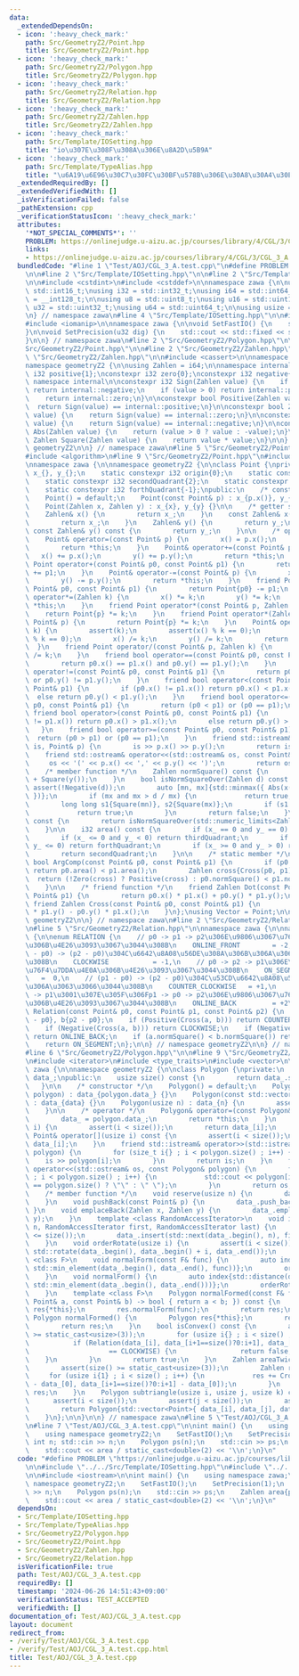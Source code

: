```yaml
---
data:
  _extendedDependsOn:
  - icon: ':heavy_check_mark:'
    path: Src/GeometryZ2/Point.hpp
    title: Src/GeometryZ2/Point.hpp
  - icon: ':heavy_check_mark:'
    path: Src/GeometryZ2/Polygon.hpp
    title: Src/GeometryZ2/Polygon.hpp
  - icon: ':heavy_check_mark:'
    path: Src/GeometryZ2/Relation.hpp
    title: Src/GeometryZ2/Relation.hpp
  - icon: ':heavy_check_mark:'
    path: Src/GeometryZ2/Zahlen.hpp
    title: Src/GeometryZ2/Zahlen.hpp
  - icon: ':heavy_check_mark:'
    path: Src/Template/IOSetting.hpp
    title: "io\u307E\u308F\u308A\u306E\u8A2D\u5B9A"
  - icon: ':heavy_check_mark:'
    path: Src/Template/TypeAlias.hpp
    title: "\u6A19\u6E96\u30C7\u30FC\u30BF\u578B\u306E\u30A8\u30A4\u30EA\u30A2\u30B9"
  _extendedRequiredBy: []
  _extendedVerifiedWith: []
  _isVerificationFailed: false
  _pathExtension: cpp
  _verificationStatusIcon: ':heavy_check_mark:'
  attributes:
    '*NOT_SPECIAL_COMMENTS*': ''
    PROBLEM: https://onlinejudge.u-aizu.ac.jp/courses/library/4/CGL/3/CGL_3_A
    links:
    - https://onlinejudge.u-aizu.ac.jp/courses/library/4/CGL/3/CGL_3_A
  bundledCode: "#line 1 \"Test/AOJ/CGL_3_A.test.cpp\"\n#define PROBLEM \"https://onlinejudge.u-aizu.ac.jp/courses/library/4/CGL/3/CGL_3_A\"\
    \n\n#line 2 \"Src/Template/IOSetting.hpp\"\n\n#line 2 \"Src/Template/TypeAlias.hpp\"\
    \n\n#include <cstdint>\n#include <cstddef>\n\nnamespace zawa {\n\nusing i16 =\
    \ std::int16_t;\nusing i32 = std::int32_t;\nusing i64 = std::int64_t;\nusing i128\
    \ = __int128_t;\n\nusing u8 = std::uint8_t;\nusing u16 = std::uint16_t;\nusing\
    \ u32 = std::uint32_t;\nusing u64 = std::uint64_t;\n\nusing usize = std::size_t;\n\
    \n} // namespace zawa\n#line 4 \"Src/Template/IOSetting.hpp\"\n\n#include <iostream>\n\
    #include <iomanip>\n\nnamespace zawa {\n\nvoid SetFastIO() {\n    std::cin.tie(nullptr)->sync_with_stdio(false);\n\
    }\n\nvoid SetPrecision(u32 dig) {\n    std::cout << std::fixed << std::setprecision(dig);\n\
    }\n\n} // namespace zawa\n#line 2 \"Src/GeometryZ2/Polygon.hpp\"\n\n#line 2 \"\
    Src/GeometryZ2/Point.hpp\"\n\n#line 2 \"Src/GeometryZ2/Zahlen.hpp\"\n\n#line 4\
    \ \"Src/GeometryZ2/Zahlen.hpp\"\n\n#include <cassert>\n\nnamespace zawa {\n\n\
    namespace geometryZ2 {\n\nusing Zahlen = i64;\n\nnamespace internal {\n\nconstexpr\
    \ i32 positive{1};\nconstexpr i32 zero{0};\nconstexpr i32 negative{-1};\n\n} //\
    \ namespace internal\n\nconstexpr i32 Sign(Zahlen value) {\n    if (value < 0)\
    \ return internal::negative;\n    if (value > 0) return internal::positive;\n\
    \    return internal::zero;\n}\n\nconstexpr bool Positive(Zahlen value) {\n  \
    \  return Sign(value) == internal::positive;\n}\n\nconstexpr bool Zero(Zahlen\
    \ value) {\n    return Sign(value) == internal::zero;\n}\n\nconstexpr bool Negative(Zahlen\
    \ value) {\n    return Sign(value) == internal::negative;\n}\n\nconstexpr Zahlen\
    \ Abs(Zahlen value) {\n    return (value > 0 ? value : -value);\n}\n\nconstexpr\
    \ Zahlen Square(Zahlen value) {\n    return value * value;\n}\n\n} // namespace\
    \ geometryZ2\n\n} // namespace zawa\n#line 5 \"Src/GeometryZ2/Point.hpp\"\n\n\
    #include <algorithm>\n#line 9 \"Src/GeometryZ2/Point.hpp\"\n#include <limits>\n\
    \nnamespace zawa {\n\nnamespace geometryZ2 {\n\nclass Point {\nprivate:\n    Zahlen\
    \ x_{}, y_{};\n    static constexpr i32 origin{0};\n    static constexpr i32 firstQuadrant{1};\n\
    \    static constexpr i32 secondQuadrant{2};\n    static constexpr i32 thirdQuadrant{-2};\n\
    \    static constexpr i32 forthQuadrant{-1};\npublic:\n    /* constructor */\n\
    \    Point() = default;\n    Point(const Point& p) : x_{p.x()}, y_{p.y()} {}\n\
    \    Point(Zahlen x, Zahlen y) : x_{x}, y_{y} {}\n\n    /* getter setter */\n\
    \    Zahlen& x() {\n        return x_;\n    }\n    const Zahlen& x() const {\n\
    \        return x_;\n    }\n    Zahlen& y() {\n        return y_;\n    }\n   \
    \ const Zahlen& y() const {\n        return y_;\n    }\n\n    /* operator */\n\
    \    Point& operator=(const Point& p) {\n        x() = p.x();\n        y() = p.y();\n\
    \        return *this;\n    }\n    Point& operator+=(const Point& p) {\n     \
    \   x() += p.x();\n        y() += p.y();\n        return *this;\n    }\n    friend\
    \ Point operator+(const Point& p0, const Point& p1) {\n        return Point{p0}\
    \ += p1;\n    }\n    Point& operator-=(const Point& p) {\n        x() -= p.x();\n\
    \        y() -= p.y();\n        return *this;\n    }\n    friend Point operator-(const\
    \ Point& p0, const Point& p1) {\n        return Point{p0} -= p1;\n    }\n    Point&\
    \ operator*=(Zahlen k) {\n        x() *= k;\n        y() *= k;\n        return\
    \ *this;\n    }\n    friend Point operator*(const Point& p, Zahlen k) {\n    \
    \    return Point{p} *= k;\n    }\n    friend Point operator*(Zahlen k, const\
    \ Point& p) {\n        return Point{p} *= k;\n    }\n    Point& operator/=(Zahlen\
    \ k) {\n        assert(k);\n        assert(x() % k == 0);\n        assert(y()\
    \ % k == 0);\n        x() /= k;\n        y() /= k;\n        return *this;\n  \
    \  }\n    friend Point operator/(const Point& p, Zahlen k) {\n        return Point{p}\
    \ /= k;\n    }\n    friend bool operator==(const Point& p0, const Point& p1) {\n\
    \        return p0.x() == p1.x() and p0.y() == p1.y();\n    }\n    friend bool\
    \ operator!=(const Point& p0, const Point& p1) {\n        return p0.x() != p1.x()\
    \ or p0.y() != p1.y();\n    }\n    friend bool operator<(const Point& p0, const\
    \ Point& p1) {\n        if (p0.x() != p1.x()) return p0.x() < p1.x();\n      \
    \  else return p0.y() < p1.y();\n    }\n    friend bool operator<=(const Point&\
    \ p0, const Point& p1) {\n        return (p0 < p1) or (p0 == p1);\n    }\n   \
    \ friend bool operator>(const Point& p0, const Point& p1) {\n        if (p0.x()\
    \ != p1.x()) return p0.x() > p1.x();\n        else return p0.y() > p1.y();\n \
    \   }\n    friend bool operator>=(const Point& p0, const Point& p1) {\n      \
    \  return (p0 > p1) or (p0 == p1);\n    }\n    friend std::istream& operator>>(std::istream&\
    \ is, Point& p) {\n        is >> p.x() >> p.y();\n        return is;\n    }\n\
    \    friend std::ostream& operator<<(std::ostream& os, const Point& p) {\n   \
    \     os << '(' << p.x() << ',' << p.y() << ')';\n        return os;\n    }\n\n\
    \    /* member function */\n    Zahlen normSquare() const {\n        return Square(x())\
    \ + Square(y());\n    }\n    bool isNormSquareOver(Zahlen d) const {\n       \
    \ assert(!Negative(d));\n        auto [mn, mx]{std::minmax({ Abs(x()), Abs(y())\
    \ })};\n        if (mx and mx > d / mx) {\n            return true;\n        }\n\
    \        long long s1{Square(mn)}, s2{Square(mx)};\n        if (s1 > d - s2) {\n\
    \            return true;\n        }\n        return false;\n    }\n    bool isNormSquareOverflow()\
    \ const {\n        return isNormSquareOver(std::numeric_limits<Zahlen>::max());\n\
    \    }\n\n    i32 area() const {\n        if (x_ == 0 and y_ == 0) return origin;\n\
    \        if (x_ <= 0 and y_ < 0) return thirdQuadrant;\n        if (x_ > 0 and\
    \ y_ <= 0) return forthQuadrant;\n        if (x_ >= 0 and y_ > 0) return firstQuadrant;\n\
    \        return secondQuadrant;\n    }\n\n    /* static member */\n    static\
    \ bool ArgComp(const Point& p0, const Point& p1) {\n        if (p0.area() != p1.area())\
    \ return p0.area() < p1.area();\n        Zahlen cross{Cross(p0, p1)};\n      \
    \  return (!Zero(cross) ? Positive(cross) : p0.normSquare() < p1.normSquare());\n\
    \    }\n\n    /* friend function */\n    friend Zahlen Dot(const Point& p0, const\
    \ Point& p1) {\n        return p0.x() * p1.x() + p0.y() * p1.y();\n    }\n   \
    \ friend Zahlen Cross(const Point& p0, const Point& p1) {\n        return p0.x()\
    \ * p1.y() - p0.y() * p1.x();\n    }\n};\nusing Vector = Point;\n\n} // namespace\
    \ geometryZ2\n\n} // namespace zawa\n#line 2 \"Src/GeometryZ2/Relation.hpp\"\n\
    \n#line 5 \"Src/GeometryZ2/Relation.hpp\"\n\nnamespace zawa {\n\nnamespace geometryZ2\
    \ {\n\nenum RELATION {\n    // p0 -> p1 -> p2\u306E\u9806\u3067\u76F4\u7DDA\u4E0A\
    \u306B\u4E26\u3093\u3067\u3044\u308B\n    ONLINE_FRONT        = -2,\n    // (p1\
    \ - p0) -> (p2 - p0)\u304C\u6642\u8A08\u56DE\u308A\u306B\u306A\u3063\u3066\u3044\
    \u308B\n    CLOCKWISE           = -1,\n    // p0 -> p2 -> p1\u306E\u9806\u3067\
    \u76F4\u7DDA\u4E0A\u306B\u4E26\u3093\u3067\u3044\u308B\n    ON_SEGMENT       \
    \   =  0,\n    // (p1 - p0) -> (p2 - p0)\u304C\u53CD\u6642\u8A08\u56DE\u308A\u306B\
    \u306A\u3063\u3066\u3044\u308B\n    COUNTER_CLOCKWISE   = +1,\n    // p2 -> p0\
    \ -> p1\u3001\u307E\u305F\u306Fp1 -> p0 -> p2\u306E\u9806\u3067\u76F4\u7DDA\u4E0A\
    \u306B\u4E26\u3093\u3067\u3044\u308B\n    ONLINE_BACK         = +2\n};\n\nRELATION\
    \ Relation(const Point& p0, const Point& p1, const Point& p2) {\n    Point a{p1\
    \ - p0}, b{p2 - p0};\n    if (Positive(Cross(a, b))) return COUNTER_CLOCKWISE;\n\
    \    if (Negative(Cross(a, b))) return CLOCKWISE;\n    if (Negative(Dot(a, b)))\
    \ return ONLINE_BACK;\n    if (a.normSquare() < b.normSquare()) return ONLINE_FRONT;\n\
    \    return ON_SEGMENT;\n};\n\n} // namespace geometryZ2\n\n} // namespace zawa\n\
    #line 6 \"Src/GeometryZ2/Polygon.hpp\"\n\n#line 9 \"Src/GeometryZ2/Polygon.hpp\"\
    \n#include <iterator>\n#include <type_traits>\n#include <vector>\n\nnamespace\
    \ zawa {\n\nnamespace geometryZ2 {\n\nclass Polygon {\nprivate:\n    std::vector<Point>\
    \ data_;\npublic:\n    usize size() const {\n        return data_.size(); \n \
    \   }\n\n    /* constructor */\n    Polygon() = default;\n    Polygon(const Polygon&\
    \ polygon) : data_{polygon.data_} {}\n    Polygon(const std::vector<Point>& data)\
    \ : data_{data} {}\n    Polygon(usize n) : data_{n} {\n        assert(n >= static_cast<usize>(3));\n\
    \    }\n\n    /* operator */\n    Polygon& operator=(const Polygon& polygon) {\n\
    \        data_ = polygon.data_;\n        return *this;\n    }\n    Point& operator[](usize\
    \ i) {\n        assert(i < size());\n        return data_[i];\n    }\n    const\
    \ Point& operator[](usize i) const {\n        assert(i < size());\n        return\
    \ data_[i];\n    }\n    friend std::istream& operator>>(std::istream& is, Polygon&\
    \ polygon) {\n        for (size_t i{} ; i < polygon.size() ; i++) {\n        \
    \    is >> polygon[i];\n        }\n        return is;\n    }\n    friend std::ostream&\
    \ operator<<(std::ostream& os, const Polygon& polygon) {\n        for (usize i{}\
    \ ; i < polygon.size() ; i++) {\n            std::cout << polygon[i] << (i + 1\
    \ == polygon.size() ? \"\" : \" \");\n        }\n        return os;\n    }\n\n\
    \    /* member function */\n    void reserve(usize n) {\n        data_.reserve(n);\n\
    \    }\n    void pushBack(const Point& p) {\n        data_.push_back(p);\n   \
    \ }\n    void emplaceBack(Zahlen x, Zahlen y) {\n        data_.emplace_back(x,\
    \ y);\n    }\n    template <class RandomAccessIterator>\n    void insert(usize\
    \ n, RandomAccessIterator first, RandomAccessIterator last) {\n        assert(n\
    \ <= size());\n        data_.insert(std::next(data_.begin(), n), first, last);\n\
    \    }\n    void orderRotate(usize i) {\n        assert(i < size());\n       \
    \ std::rotate(data_.begin(), data_.begin() + i, data_.end());\n    }\n    template\
    \ <class F>\n    void normalForm(const F& func) {\n        auto index{std::distance(data_.begin(),\
    \ std::min_element(data_.begin(), data_.end(), func))};\n        orderRotate(index);\n\
    \    }\n    void normalForm() {\n        auto index{std::distance(data_.begin(),\
    \ std::min_element(data_.begin(), data_.end()))};\n        orderRotate(index);\n\
    \    }\n    template <class F>\n    Polygon normalFormed(const F& func = [](const\
    \ Point& a, const Point& b) -> bool { return a < b; }) const {\n        Polygon\
    \ res{*this};\n        res.normalForm(func);\n        return res;\n    }\n   \
    \ Polygon normalFormed() {\n        Polygon res{*this};\n        res.normalForm();\n\
    \        return res;\n    }\n    bool isConvex() const {\n        assert(size()\
    \ >= static_cast<usize>(3));\n        for (usize i{} ; i < size() ; i++) {\n \
    \           if (Relation(data_[i], data_[i+1==size()?0:i+1], data_[i+2>=size()?i+2-size():i+2])\n\
    \                    == CLOCKWISE) {\n                return false;\n        \
    \    }\n        }\n        return true;\n    }\n    Zahlen areaTwice() const {\n\
    \        assert(size() >= static_cast<usize>(3));\n        Zahlen res{};\n   \
    \     for (usize i{1} ; i < size() ; i++) {\n            res += Cross(data_[i]\
    \ - data_[0], data_[i+1==size()?0:i+1] - data_[0]);\n        }\n        return\
    \ res;\n    }\n    Polygon subtriangle(usize i, usize j, usize k) const {\n  \
    \      assert(i < size());\n        assert(j < size());\n        assert(k < size());\n\
    \        return Polygon{std::vector<Point>{ data_[i], data_[j], data_[k] }};\n\
    \    }\n};\n\n}\n\n} // namespace zawa\n#line 5 \"Test/AOJ/CGL_3_A.test.cpp\"\n\
    \n#line 7 \"Test/AOJ/CGL_3_A.test.cpp\"\n\nint main() {\n    using namespace zawa;\n\
    \    using namespace geometryZ2;\n    SetFastIO();\n    SetPrecision(1);\n   \
    \ int n; std::cin >> n;\n    Polygon ps(n);\n    std::cin >> ps;\n    Zahlen area{ps.areaTwice()};\n\
    \    std::cout << area / static_cast<double>(2) << '\\n';\n}\n"
  code: "#define PROBLEM \"https://onlinejudge.u-aizu.ac.jp/courses/library/4/CGL/3/CGL_3_A\"\
    \n\n#include \"../../Src/Template/IOSetting.hpp\"\n#include \"../../Src/GeometryZ2/Polygon.hpp\"\
    \n\n#include <iostream>\n\nint main() {\n    using namespace zawa;\n    using\
    \ namespace geometryZ2;\n    SetFastIO();\n    SetPrecision(1);\n    int n; std::cin\
    \ >> n;\n    Polygon ps(n);\n    std::cin >> ps;\n    Zahlen area{ps.areaTwice()};\n\
    \    std::cout << area / static_cast<double>(2) << '\\n';\n}\n"
  dependsOn:
  - Src/Template/IOSetting.hpp
  - Src/Template/TypeAlias.hpp
  - Src/GeometryZ2/Polygon.hpp
  - Src/GeometryZ2/Point.hpp
  - Src/GeometryZ2/Zahlen.hpp
  - Src/GeometryZ2/Relation.hpp
  isVerificationFile: true
  path: Test/AOJ/CGL_3_A.test.cpp
  requiredBy: []
  timestamp: '2024-06-26 14:51:43+09:00'
  verificationStatus: TEST_ACCEPTED
  verifiedWith: []
documentation_of: Test/AOJ/CGL_3_A.test.cpp
layout: document
redirect_from:
- /verify/Test/AOJ/CGL_3_A.test.cpp
- /verify/Test/AOJ/CGL_3_A.test.cpp.html
title: Test/AOJ/CGL_3_A.test.cpp
---
```

